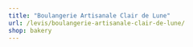 ```yaml
---
title: "Boulangerie Artisanale Clair de Lune"
url: /levis/boulangerie-artisanale-clair-de-lune/
shop: bakery
---
```

